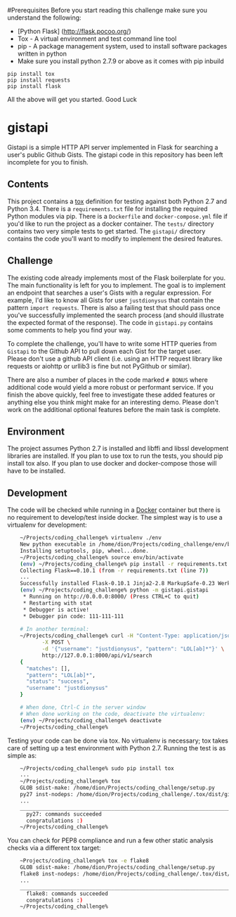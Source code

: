 #Prerequisites 
Before you start reading this challenge make sure you understand the following:
- [Python Flask] (http://flask.pocoo.org/) 
- Tox - A virtual environment and test command line tool
- pip - A package management system, used to install software packages written in python
- Make sure you install python 2.7.9 or above as it comes with pip inbuild
```
pip install tox
pip install requests
pip install flask
```
All the above will get you started. Good Luck

# gistapi
Gistapi is a simple HTTP API server implemented in Flask for searching a user's public Github Gists. The gistapi code in this repository has 
been left incomplete for you to finish.

## Contents
This project contains a [tox](https://testrun.org/tox/latest/) definition for testing against both Python 2.7 and Python 3.4.
There is a `requirements.txt` file for installing the required Python modules via pip.  There is a `Dockerfile` and `docker-compose.yml` file 
if you'd like to run the project as a docker container.  The `tests/` directory contains two very simple tests to get started.  The `gistapi/`
directory contains the code you'll want to modify to implement the desired features.

## Challenge
The existing code already implements most of the Flask boilerplate for you. The main functionality is left for you to implement.  The goal is to 
implement an endpoint that searches a user's Gists with a regular expression.  For example, I'd like to know all Gists for user `justdionysus` that 
contain the pattern `import requests`. There is also a failing test that should pass once you've successfully implemented the search 
process (and should illustrate the expected format of the response).  The code in `gistapi.py` contains some comments to help you find your way.

To complete the challenge, you'll have to write some HTTP queries from `Gistapi` to the Github API to pull down each Gist for the target user.  
Please don't use a github API client (i.e. using an HTTP request library like requests or aiohttp or urllib3 is fine but not PyGithub or similar).

There are also a number of places in the code marked `# BONUS` where additional code would yield a more robust or performant service.  If you 
finish the above quickly, feel free to investigate these added features or anything else you think might make for an interesting demo.  Please 
don't work on the additional optional features before the main task is complete.

## Environment
The project assumes Python 2.7 is installed and libffi and libssl development libraries are installed.  If you plan to use tox to run the tests, 
you should pip install tox also.  If you plan to use docker and docker-compose those will have to be installed.

## Development
The code will be checked while running in a [Docker](https://www.docker.com/) container but there is no requirement to develop/test inside 
docker.  The simplest way is to use a virtualenv for development:

```bash
    ~/Projects/coding_challenge% virtualenv ./env
    New python executable in /home/dion/Projects/coding_challenge/env/bin/python
    Installing setuptools, pip, wheel...done.
    ~/Projects/coding_challenge% source env/bin/activate
    (env) ~/Projects/coding_challenge% pip install -r requirements.txt
    Collecting Flask==0.10.1 (from -r requirements.txt (line 7))
    ...
    Successfully installed Flask-0.10.1 Jinja2-2.8 MarkupSafe-0.23 Werkzeug-0.11.4 gunicorn-19.4.5 itsdangerous-0.24 requests-2.9.1 six-1.10.0
    (env) ~/Projects/coding_challenge% python -m gistapi.gistapi
     * Running on http://0.0.0.0:8000/ (Press CTRL+C to quit)
     * Restarting with stat
     * Debugger is active!
     * Debugger pin code: 111-111-111
	
    # In another terminal:
    ~/Projects/coding_challenge% curl -H "Content-Type: application/json" \
           -X POST \
           -d '{"username": "justdionysus", "pattern": "LOL[ab]*"}' \
           http://127.0.0.1:8000/api/v1/search
    {
      "matches": [],
      "pattern": "LOL[ab]*",
      "status": "success",
      "username": "justdionysus"
    }

    # When done, Ctrl-C in the server window
    # When done working on the code, deactivate the virtualenv:
    (env) ~/Projects/coding_challenge% deactivate
    ~/Projects/coding_challenge%
```

Testing your code can be done via tox.  No virtualenv is necessary; tox takes care of setting up a test environment with Python 2.7.  Running 
the test is as simple as:

```bash
    ~/Projects/coding_challenge% sudo pip install tox
    ...
    ~/Projects/coding_challenge% tox
    GLOB sdist-make: /home/dion/Projects/coding_challenge/setup.py
    py27 inst-nodeps: /home/dion/Projects/coding_challenge/.tox/dist/gistapi-0.1.0.zip    
    ...
    _______________________________________________________________________ summary ________________________________________________________________________
      py27: commands succeeded
      congratulations :)
    ~/Projects/coding_challenge%
```

You can check for PEP8 compliance and run a few other static analysis checks via a different tox target:

```bash
    ~Projects/coding_challenge% tox -e flake8
    GLOB sdist-make: /home/dion/Projects/coding_challenge/setup.py
    flake8 inst-nodeps: /home/dion/Projects/coding_challenge/.tox/dist/gistapi-0.1.0.zip
    ...
    _______________________________________________________________________ summary ________________________________________________________________________
      flake8: commands succeeded
      congratulations :)
    ~/Projects/coding_challenge%
```
